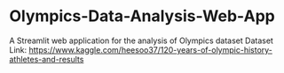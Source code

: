 # Olympics-Data-Analysis-Web-App
A Streamlit web application for the analysis of Olympics dataset
Dataset Link: https://www.kaggle.com/heesoo37/120-years-of-olympic-history-athletes-and-results
